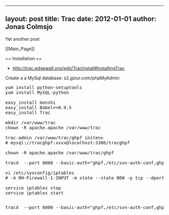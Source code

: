 
---
layout: post
title: Trac
date: 2012-01-01
author: Jonas Colmsjo
---

Yet another post





[[Main_Page]]


== Installation ==

* http://trac.edgewall.org/wiki/TracInstall#InstallingTrac

Create a a MySql database: s2.gizur.com/phpMyAdmin

<pre>
yum install python-setuptools
yum install MySQL-python

easy_install Genshi
easy_install Babel==0.9.5
easy_install Trac

mkdir /var/www/trac
chown -R apache.apache /var/www/trac

trac-admin /var/www/trac/ghpf initenv
# mysql://tracghpf:xxxx@localhost:3306/tracghpf

chown -R apache.apache /var/www/trac/ghpf

tracd  --port 8000 --basic-auth="ghpf,/etc/svn-auth-conf,ghpf env" /var/www/trac/ghpf &> /var/log/trac.log &

vi /etc/sysconfig/iptables
# -A RH-Firewall-1-INPUT -m state --state NEW -p tcp --dport 8000 -j ACCEPT

service iptables stop
service iptables start
</pre>



<pre>

tracd  --port 8000 --basic-auth="ghpf,/etc/svn-auth-conf,ghpf env" /var/www/trac/ghpf &> /var/log/trac.log &



</pre>
